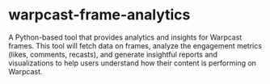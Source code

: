 # warpcast-frame-analytics
A Python-based tool that provides analytics and insights for Warpcast frames. This tool will fetch data on frames, analyze the engagement metrics (likes, comments, recasts), and generate insightful reports and visualizations to help users understand how their content is performing on Warpcast.
